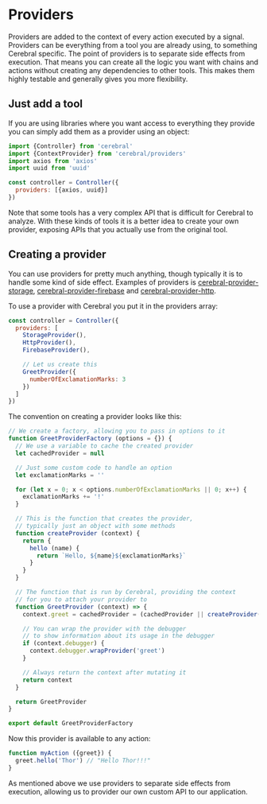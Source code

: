 # Providers

Providers are added to the context of every action executed by a signal. Providers can be everything from a tool you are already using, to something Cerebral specific. The point of providers is to separate side effects from execution. That means you can create all the logic you want with chains and actions without creating any dependencies to other tools. This makes them highly testable and generally gives you more flexibility.

## Just add a tool
If you are using libraries where you want access to everything they provide you can simply add them as a provider using an object:

```js
import {Controller} from 'cerebral'
import {ContextProvider} from 'cerebral/providers'
import axios from 'axios'
import uuid from 'uuid'

const controller = Controller({
  providers: [{axios, uuid}]
})
```

Note that some tools has a very complex API that is difficult for Cerebral to analyze. With these kinds of tools it is a better idea to create your own provider, exposing APIs that you actually use from the original tool.

## Creating a provider
You can use providers for pretty much anything, though typically it is to handle some kind of side effect. Examples of providers is [cerebral-provider-storage](https://github.com/cerebral/cerebral/tree/master/packages/cerebral-provider-storage), [cerebral-provider-firebase](https://github.com/cerebral/cerebral/tree/master/packages/cerebral-provider-firebase) and [cerebral-provider-http](https://github.com/cerebral/cerebral/tree/master/packages/cerebral-provider-http).

To use a provider with Cerebral you put it in the providers array:

```js
const controller = Controller({
  providers: [
    StorageProvider(),
    HttpProvider(),
    FirebaseProvider(),

    // Let us create this
    GreetProvider({
      numberOfExclamationMarks: 3
    })
  ]
})
```

The convention on creating a provider looks like this:

```js
// We create a factory, allowing you to pass in options to it
function GreetProviderFactory (options = {}) {
  // We use a variable to cache the created provider
  let cachedProvider = null

  // Just some custom code to handle an option
  let exclamationMarks = ''

  for (let x = 0; x < options.numberOfExclamationMarks || 0; x++) {
    exclamationMarks += '!'
  }

  // This is the function that creates the provider,
  // typically just an object with some methods
  function createProvider (context) {
    return {
      hello (name) {
        return `Hello, ${name}${exclamationMarks}`
      }
    }
  }

  // The function that is run by Cerebral, providing the context
  // for you to attach your provider to
  function GreetProvider (context) => {
    context.greet = cachedProvider = (cachedProvider || createProvider(context))

    // You can wrap the provider with the debugger
    // to show information about its usage in the debugger
    if (context.debugger) {
      context.debugger.wrapProvider('greet')
    }

    // Always return the context after mutating it
    return context
  }

  return GreetProvider
}

export default GreetProviderFactory
```

Now this provider is available to any action:

```js
function myAction ({greet}) {
  greet.hello('Thor') // "Hello Thor!!!"
}
```

As mentioned above we use providers to separate side effects from execution, allowing us to provider our own custom API to our application.
